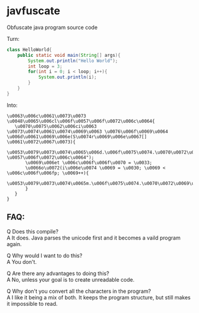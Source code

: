 # javfuscate
Obfuscate java program source code

Turn:
```java
class HelloWorld{
	public static void main(String[] args){
		System.out.println("Hello World");
		int loop = 3;
		for(int i = 0; i < loop; i++){
			System.out.println(i);
		}
	}
}
 ```

Into:
 ```
\u0063\u006c\u0061\u0073\u0073 \u0048\u0065\u006cl\u006f\u0057\u006f\u0072\u006c\u0064{
	\u0070\u0075\u0062\u006ci\u0063 \u0073\u0074\u0061\u0074\u0069\u0063 \u0076\u006f\u0069\u0064 \u006d\u0061\u0069\u006e(S\u0074r\u0069\u006e\u0067[] \u0061\u0072\u0067\u0073){
		\u0053\u0079\u0073\u0074\u0065\u006d.\u006f\u0075\u0074.\u0070\u0072\u0069\u006e\u0074\u006c\u006e("\u0048\u0065\u006c\u006c\u006f \u0057\u006f\u0072\u006c\u0064");
		\u0069\u006et \u006c\u006f\u006f\u0070 = \u0033;
		\u0066o\u0072(i\u006e\u0074 \u0069 = \u0030; \u0069 < \u006c\u006f\u006fp; \u0069++){
			\u0053\u0079\u0073\u0074\u0065m.\u006f\u0075\u0074.\u0070\u0072\u0069\u006e\u0074\u006c\u006e(\u0069);
		}
	}
}
 ```


FAQ:
---------------------  
Q Does this compile?  
A It does. Java parses the unicode first and it becomes a vaild program again.  
  
Q Why would I want to do this?  
A You don't.  
  
Q Are there any advantages to doing this?  
A No, unless your goal is to create unreadable code.  
  
Q Why don't you convert all the characters in the program?  
A I like it being a mix of both. It keeps the program structure, but still makes it impossible to read.  
